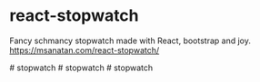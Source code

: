 # react-stopwatch

Fancy schmancy stopwatch made with React, bootstrap and joy.
https://msanatan.com/react-stopwatch/ 

#   s t o p w a t c h  
 #   s t o p w a t c h  
 #   s t o p w a t c h  
 